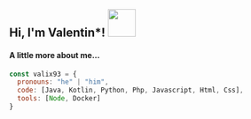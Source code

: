 <h2> Hi, I'm Valentin*! <img src="https://media.giphy.com/media/3o7bu4VWtdC0KM5C5q/giphy.gif" width="50"></h2>
<h4>A little more about me...</h4>

```javascript
const valix93 = {
  pronouns: "he" | "him",
  code: [Java, Kotlin, Python, Php, Javascript, Html, Css],
  tools: [Node, Docker]
}
```
<!--
**valix93/valix93** is a ✨ _special_ ✨ repository because its `README.md` (this file) appears on your GitHub profile.

Here are some ideas to get you started:

- 🔭 I’m currently working on ...
- 🌱 I’m currently learning ...
- 👯 I’m looking to collaborate on ...
- 🤔 I’m looking for help with ...
- 💬 Ask me about ...
- 📫 How to reach me: ...
- 😄 Pronouns: ...
- ⚡ Fun fact: ...
-->
